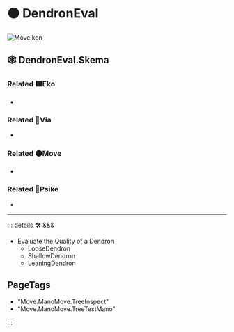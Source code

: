 # 🟠 <move>DendronEval</move>

![MoveIkon](/Move/Move_Ikon.png)

## 🕸 DendronEval.Skema

### Related 🟩<eko>Eko</eko>

-

### Related 🔻<via>Via</via>

-

### Related 🟠<move>Move</move>

-

### Related 💜<psike>Psike</psike>

-

---

<!-- =================================================== -->
<!-- =================================================== -->
<!-- =================================================== -->
<!-- =================================================== -->
<!-- =================================================== -->
::: details 🛠 <dev>&&&</dev>

- Evaluate the Quality of a Dendron
    - LooseDendron
    - ShallowDendron
    - LeaningDendron

<h2>PageTags</h2>

- "Move.ManoMove.TreeInspect"
- "Move.ManoMove.TreeTestMano"

:::
